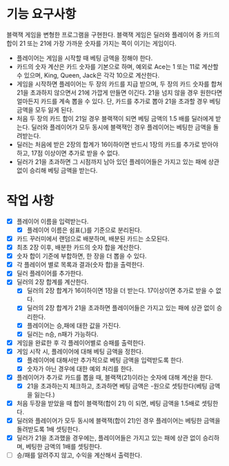 # 기능 요구사항
블랙잭 게임을 변형한 프로그램을 구현한다. 블랙잭 게임은 딜러와 플레이어 중 카드의 합이 21 또는 21에 가장 가까운 숫자를 가지는 쪽이 이기는 게임이다.

- 플레이어는 게임을 시작할 때 베팅 금액을 정해야 한다.
-  카드의 숫자 계산은 카드 숫자를 기본으로 하며, 예외로 Ace는 1 또는 11로 계산할 수 있으며, King, Queen, Jack은 각각 10으로 계산한다.
-  게임을 시작하면 플레이어는 두 장의 카드를 지급 받으며, 두 장의 카드 숫자를 합쳐 21을 초과하지 않으면서 21에 가깝게 만들면 이긴다. 21을 넘지 않을 경우 원한다면 얼마든지 카드를 계속 뽑을 수 있다. 단, 카드를 추가로 뽑아 21을 초과할 경우 베팅 금액을 모두 잃게 된다.
-  처음 두 장의 카드 합이 21일 경우 블랙잭이 되면 베팅 금액의 1.5 배를 딜러에게 받는다. 딜러와 플레이어가 모두 동시에 블랙잭인 경우 플레이어는 베팅한 금액을 돌려받는다.
-  딜러는 처음에 받은 2장의 합계가 16이하이면 반드시 1장의 카드를 추가로 받아야 하고, 17점 이상이면 추가로 받을 수 없다.
-  딜러가 21을 초과하면 그 시점까지 남아 있던 플레이어들은 가지고 있는 패에 상관 없이 승리해 베팅 금액을 받는다.

# 작업 사항
- [X] 플레이어 이름을 입력받는다.
  - [X] 플레이어 이름은 쉼표(,)를 기준으로 분리된다.
- [X] 카드 꾸러미에서 랜덤으로 배분하며, 배분된 카드는 소모된다.
- [X] 최초 2장 이후, 배분한 카드의 숫자 합을 계산한다.
- [X] 숫자 합이 기준에 부합하면, 한 장을 더 뽑을 수 있다.
- [X] 각 플레이어 별로 목록과 결과(숫자 합)을 출력한다.
- [X] 딜러 플레이어를 추가한다.
- [X] 딜러의 2장 합계를 계산한다.
  - [X] 딜러의 2장 합계가 16이하이면 1장을 더 받는다. 17이상이면 추가로 받을 수 없다.
  - [X] 딜러의 2장 합계가 21을 초과하면 플레이어들은 가지고 있는 패에 상관 없이 승리한다.
  - [X] 플레이어는 승,패에 대한 값을 가진다.
  - [X] 딜러는 n승, n패가 가능하다.
- [X] 게임을 완료한 후 각 플레이어별로 승패를 출력한다.
- [X] 게임 시작 시, 플레이어에 대해 베팅 금액을 정한다.
  - [X] 플레이어에 대해서만 추가적으로 베팅 금액을 입력받도록 한다.
  - [X] 숫자가 아닌 경우에 대한 예외 처리를 한다.
- [X] 플레이어가 추가로 카드를 뽑을 때, 블랙잭(21)이라는 숫자에 대해 계산을 한다.
  - [X] 21을 초과하는지 체크하고, 초과하면 베팅 금액은 -원으로 셋팅한다(베팅 금액을 잃는다.)
- [X] 처음 두장을 받았을 때 합이 블랙잭(합이 21) 이 되면, 베팅 금액을 1.5배로 셋팅한다.
- [X] 딜러와 플레이어가 모두 동시에 블랙잭(합이 21)인 경우 플레이어는 베팅한 금액을 돌려받도록 1배 셋팅한다.
- [X] 딜러가 21을 초과했을 경우에는, 플레이어들은 가지고 있는 패에 상관 없이 승리하며, 베팅한 금액의 1배를 셋팅한다.
- [ ] 승/패를 알려주지 않고, 수익을 계산해서 출력한다.
